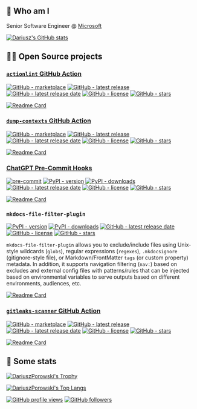 ## 👋 Who am I

Senior Software Engineer @ [Microsoft](https://github.com/Microsoft)

[![Dariusz's GitHub stats](https://github-readme-stats.vercel.app/api?username=DariuszPorowski&count_private=true&theme=dark&show_icons=true)](https://github.com/DariuszPorowski)

## 👨‍💻 Open Source projects

### [`actionlint` GitHub Action](https://github.com/DariuszPorowski/ghaction-actionlint)

[![GitHub - marketplace](https://img.shields.io/badge/marketplace-actionlint-blue?logo=github&style=flat-square)](https://github.com/marketplace/actions/actionlint)
[![GitHub - latest release](https://img.shields.io/github/v/release/DariuszPorowski/ghaction-actionlint?style=flat-square)](https://github.com/DariuszPorowski/ghaction-actionlint/releases/latest)
[![GitHub - latest release date](https://img.shields.io/github/release-date/DariuszPorowski/ghaction-actionlint?style=flat-square&label=latest%20release%20date)](https://github.com/DariuszPorowski/ghaction-actionlint/releases/latest)
[![GitHub - license](https://img.shields.io/github/license/DariuszPorowski/ghaction-actionlint?style=flat-square)](https://github.com/DariuszPorowski/ghaction-actionlint/blob/main/LICENSE)
[![GitHub - stars](https://img.shields.io/github/stars/DariuszPorowski/ghaction-actionlint?style=flat-square)](https://github.com/DariuszPorowski/ghaction-actionlint)

[![Readme Card](https://github-readme-stats.vercel.app/api/pin/?username=DariuszPorowski&repo=ghaction-actionlint&theme=dark)](https://github.com/DariuszPorowski/ghaction-actionlint)

### [`dump-contexts` GitHub Action](https://github.com/DariuszPorowski/ghaction-dump-contexts)

[![GitHub - marketplace](https://img.shields.io/badge/marketplace-dump--contexts-blue?logo=github&style=flat-square)](https://github.com/marketplace/actions/ghaction-dump-contexts)
[![GitHub - latest release](https://img.shields.io/github/v/release/DariuszPorowski/ghaction-dump-contexts?style=flat-square)](https://github.com/DariuszPorowski/ghaction-dump-contexts/releases/latest)
[![GitHub - latest release date](https://img.shields.io/github/release-date/DariuszPorowski/ghaction-dump-contexts?style=flat-square&label=latest%20release%20date)](https://github.com/DariuszPorowski/ghaction-dump-contexts/releases/latest)
[![GitHub - license](https://img.shields.io/github/license/DariuszPorowski/ghaction-dump-contexts?style=flat-square)](https://github.com/DariuszPorowski/ghaction-dump-contexts/blob/main/LICENSE)
[![GitHub - stars](https://img.shields.io/github/stars/DariuszPorowski/ghaction-dump-contexts?style=flat-square)](https://github.com/DariuszPorowski/ghaction-dump-contexts)

[![Readme Card](https://github-readme-stats.vercel.app/api/pin/?username=DariuszPorowski&repo=ghaction-dump-contexts&theme=dark)](https://github.com/DariuszPorowski/ghaction-dump-contexts)

### [ChatGPT Pre-Commit Hooks](https://github.com/DariuszPorowski/chatgpt-pre-commit-hooks)

[![pre-commit](https://img.shields.io/badge/pre--commit-enabled-brightgreen?logo=pre-commit&style=flat-square)](https://github.com/pre-commit/pre-commit)
[![PyPI - version](https://img.shields.io/pypi/v/chatgpt-pre-commit-hooks?style=flat-square)](https://pypi.org/project/chatgpt-pre-commit-hooks)
[![PyPI - downloads](https://img.shields.io/pypi/dm/chatgpt-pre-commit-hooks?style=flat-square)](https://pypistats.org/packages/chatgpt-pre-commit-hooks)
[![GitHub - latest release date](https://img.shields.io/github/release-date/DariuszPorowski/chatgpt-pre-commit-hooks?style=flat-square&label=latest%20release%20date)](https://github.com/DariuszPorowski/chatgpt-pre-commit-hooks/releases/latest)
[![GitHub - license](https://img.shields.io/github/license/DariuszPorowski/chatgpt-pre-commit-hooks?style=flat-square)](https://github.com/DariuszPorowski/chatgpt-pre-commit-hooks/blob/main/LICENSE)
[![GitHub - stars](https://img.shields.io/github/stars/DariuszPorowski/chatgpt-pre-commit-hooks?style=flat-square)](https://github.com/DariuszPorowski/chatgpt-pre-commit-hooks)

[![Readme Card](https://github-readme-stats.vercel.app/api/pin/?username=DariuszPorowski&repo=chatgpt-pre-commit-hooks&theme=dark)](https://github.com/DariuszPorowski/chatgpt-pre-commit-hooks)

### `mkdocs-file-filter-plugin`

[![PyPI - version](https://img.shields.io/pypi/v/mkdocs-file-filter-plugin?style=flat-square)](https://pypi.org/project/mkdocs-file-filter-plugin)
[![PyPI - downloads](https://img.shields.io/pypi/dm/mkdocs-file-filter-plugin?style=flat-square)](https://pypistats.org/packages/mkdocs-file-filter-plugin)
[![GitHub - latest release date](https://img.shields.io/github/release-date/DariuszPorowski/mkdocs-file-filter-plugin?style=flat-square&label=latest%20release%20date)](https://github.com/DariuszPorowski/mkdocs-file-filter-plugin/releases/latest)
[![GitHub - license](https://img.shields.io/github/license/DariuszPorowski/mkdocs-file-filter-plugin?style=flat-square)](https://github.com/DariuszPorowski/mkdocs-file-filter-plugin/blob/main/LICENSE)
[![GitHub - stars](https://img.shields.io/github/stars/DariuszPorowski/mkdocs-file-filter-plugin?style=flat-square)](https://github.com/DariuszPorowski/mkdocs-file-filter-plugin)

`mkdocs-file-filter-plugin` allows you to exclude/include files using Unix-style wildcards (`globs`), regular expressions (`regexes`), `.mkdocsignore` (gitignore-style file), or Markdown/FrontMatter `tags` (or custom property) metadata. In addition, it supports navigation filtering (`nav:`) based on excludes and external config files with patterns/rules that can be injected based on environmental variables to serve outputs based on different environments, audiences, etc.

[![Readme Card](https://github-readme-stats.vercel.app/api/pin/?username=DariuszPorowski&repo=mkdocs-file-filter-plugin&theme=dark)](https://github.com/DariuszPorowski/mkdocs-file-filter-plugin)

### [`gitleaks-scanner` GitHub Action](https://github.com/DariuszPorowski/github-action-gitleaks)

[![GitHub - marketplace](https://img.shields.io/badge/marketplace-gitleaks--scanner-blue?logo=github&style=flat-square)](https://github.com/marketplace/actions/gitleaks-scanner)
[![GitHub - latest release](https://img.shields.io/github/v/release/DariuszPorowski/github-action-gitleaks?style=flat-square)](https://github.com/DariuszPorowski/github-action-gitleaks/releases/latest)
[![GitHub - latest release date](https://img.shields.io/github/release-date/DariuszPorowski/github-action-gitleaks?style=flat-square&label=latest%20release%20date)](https://github.com/DariuszPorowski/github-action-gitleaks/releases/latest)
[![GitHub - license](https://img.shields.io/github/license/DariuszPorowski/github-action-gitleaks?style=flat-square)](https://github.com/DariuszPorowski/github-action-gitleaks/blob/main/LICENSE)
[![GitHub - stars](https://img.shields.io/github/stars/DariuszPorowski/github-action-gitleaks?style=flat-square)](https://github.com/DariuszPorowski/github-action-gitleaks)

[![Readme Card](https://github-readme-stats.vercel.app/api/pin/?username=DariuszPorowski&repo=github-action-gitleaks&theme=dark)](https://github.com/DariuszPorowski/github-action-gitleaks)

## 🧮 Some stats

[![DariuszPorowski's Trophy](https://github-profile-trophy.vercel.app/?username=DariuszPorowski&theme=onedark)](https://github.com/DariuszPorowski)

[![DariuszPorowski's Top Langs](https://github-readme-stats.vercel.app/api/top-langs/?username=DariuszPorowski&langs_count=10&theme=dark&layout=compact)](https://github.com/DariuszPorowski)

[![GitHub profile views](https://komarev.com/ghpvc/?username=DariuszPorowski&logo=github&style=flat-square)](https://github.com/DariuszPorowski)
[![GitHub followers](https://img.shields.io/github/followers/DariuszPorowski?logo=github&style=flat-square)](https://github.com/DariuszPorowski)

<!--
**DariuszPorowski/DariuszPorowski** is a ✨ _special_ ✨ repository because its `README.md` (this file) appears on your GitHub profile.

Here are some ideas to get you started:

- 🔭 I’m currently working on ...
- 🌱 I’m currently learning ...
- 👯 I’m looking to collaborate on ...
- 🤔 I’m looking for help with ...
- 💬 Ask me about ...
- 📫 How to reach me: ...
- 😄 Pronouns: ...
- ⚡ Fun fact: ...
-->
